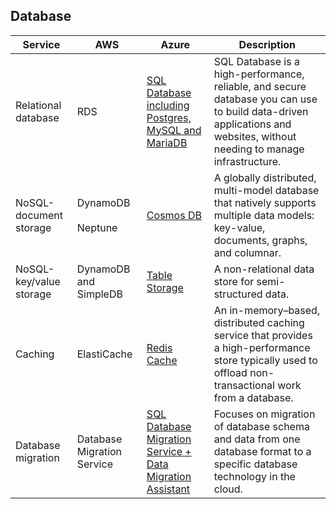 ## Database

| Service                    | AWS                          | Azure                                                                                                         | Description                                                                                                                                             |
|-------------------------|--------------------------------------|-----------------------------------------------------------------------------------------------------------------------|---------------------------------------------------------------------------------------------------------------------------------------------------------|
| Relational database     | RDS                                  | [SQL Database including Postgres, MySQL and MariaDB](https://azure.microsoft.com/services/sql-database/)                                       | SQL Database is a high-performance, reliable, and secure database you can use to build data-driven applications and websites, without needing to manage infrastructure.                 |
| NoSQL-document storage  | DynamoDB <br/><br/> Neptune                             | [Cosmos DB](https://azure.microsoft.com/services/documentdb/)                                                  | A globally distributed, multi-model database that natively supports multiple data models: key-value, documents, graphs, and columnar.         |
| NoSQL-key/value storage | DynamoDB and SimpleDB                | [Table Storage](https://azure.microsoft.com/services/storage/tables/)                                           | A non-relational data store for semi-structured data.             |
| Caching                 | ElastiCache                          | [Redis Cache](https://azure.microsoft.com/services/cache/)                                                | An in-memory–based, distributed caching service that provides a high-performance store typically used to offload non-transactional work from a database. |
| Database migration      | Database Migration Service | [SQL Database Migration Service + Data Migration Assistant](https://azure.microsoft.com/en-us/campaigns/database-migration/) | Focuses on migration of database schema and data from one database format to a specific database technology in the cloud.
